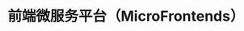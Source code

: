 <!--
 * @Author: your name
 * @Date: 2020-04-09 16:44:34
 * @LastEditTime: 2020-04-09 16:53:42
 * @LastEditors: Please set LastEditors
 * @Description: In User Settings Edit
 * @FilePath: \MicroFrontends\README.md
 -->
# 前端微服务平台（MicroFrontends）

